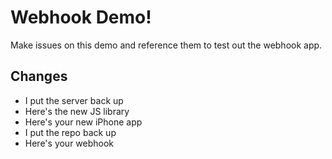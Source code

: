 # Webhook Demo!


Make issues on this demo and reference them to test out the webhook app.

## Changes

- I put the server back up
- Here's the new JS library
- Here's your new iPhone app
- I put the repo back up
- Here's your webhook
